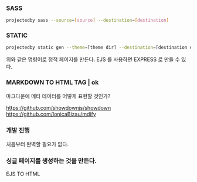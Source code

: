 ### SASS

```sh
projectedby sass --source=[source] --destination=[destination]
```

### STATIC

```sh
projectedby static gen --theme=[theme dir] --destination=[destination dir] --posts=[posts dir]
```

위와 같은 명령어로 정적 페이지를 만든다.
EJS 를 사용하면 EXPRESS 로 만들 수 있다.

### MARKDOWN TO HTML TAG | ok

마크다운에 메타 데이터를 어떻게 표현할 것인가?

https://github.com/showdownjs/showdown
https://github.com/IonicaBizau/mdify

### 개발 진행

처음부터 완벽할 필요가 없다.

### 싱글 페이지를 생성하는 것을 만든다.

EJS TO HTML
